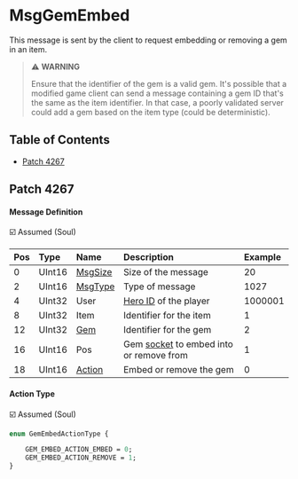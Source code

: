 # MsgGemEmbed

This message is sent by the client to request embedding or removing a gem in an item.

> ⚠️ __WARNING__
>
> Ensure that the identifier of the gem is a valid gem. It's possible that a modified game client can send a message containing a gem ID that's the same as the item identifier. In that case, a poorly validated server could add a gem based on the item type (could be deterministic).

## Table of Contents

* [Patch 4267](#patch-4267)

## Patch 4267

#### Message Definition

☑️ Assumed (Soul)

| Pos | Type | Name | Description | Example |
|:-------|:--------|:--------|:--------|:--------|
| 0  | UInt16 | [MsgSize](index.md#message-header) | Size of the message | 20 |
| 2  | UInt16 | [MsgType](index.md#message-header) | Type of message | 1027 |
| 4  | UInt32 | User | [Hero ID](/network/identifiers.md) of the player | 1000001 |
| 8  | UInt32 | Item | Identifier for the item | 1 |
| 12 | UInt32 | [Gem](/constants/gem.md) | Identifier for the gem | 2 |
| 16 | UInt16 | Pos | Gem [socket](/algorithms/rates/item-sockets.md) to embed into or remove from | 1 |
| 18 | UInt16 | [Action](#action-type) | Embed or remove the gem | 0 |

#### Action Type

☑️ Assumed (Soul)

```proto
enum GemEmbedActionType {

    GEM_EMBED_ACTION_EMBED = 0;
    GEM_EMBED_ACTION_REMOVE = 1;
}
```
